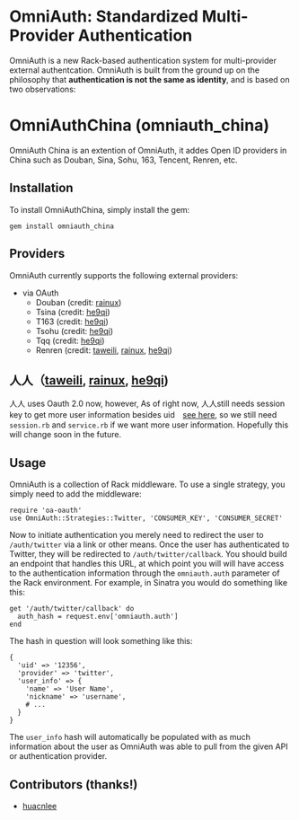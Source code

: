 # OmniAuth: Standardized Multi-Provider Authentication

OmniAuth is a new Rack-based authentication system for multi-provider external authentcation. OmniAuth is built from the ground up on the philosophy that **authentication is not the same as identity**, and is based on two observations:

# OmniAuthChina (omniauth_china) 

OmniAuth China is an extention of OmniAuth, it addes Open ID providers in China such as Douban, Sina, Sohu, 163, Tencent, Renren, etc.

## Installation

To install OmniAuthChina, simply install the gem:

    gem install omniauth_china
    
## Providers

OmniAuth currently supports the following external providers:

* via OAuth
  * Douban (credit: [rainux](http://github.com/rainux))
  * Tsina (credit: [he9qi](http://github.com/he9qi))
  * T163 (credit: [he9qi](http://github.com/he9qi))
  * Tsohu (credit: [he9qi](http://github.com/he9qi))
  * Tqq (credit: [he9qi](http://github.com/he9qi))
  * Renren (credit: [taweili](http://github.com/taweili), [rainux](http://github.com/rainux), [he9qi](http://github.com/he9qi))

## 人人（[taweili](http://github.com/taweili), [rainux](http://github.com/rainux), [he9qi](http://github.com/he9qi))

人人 uses Oauth 2.0 now, however, As of right now, 人人still needs session key to get more user information besides uid　[see here](http://wiki.dev.renren.com/wiki/%E8%8E%B7%E5%8F%96%E4%BA%BA%E4%BA%BA%E7%BD%91%E8%B5%84%E6%BA%90), so we still need `session.rb` and `service.rb` if we want more user information. Hopefully this will change soon in the future.

## Usage

OmniAuth is a collection of Rack middleware. To use a single strategy, you simply need to add the middleware:

    require 'oa-oauth'
    use OmniAuth::Strategies::Twitter, 'CONSUMER_KEY', 'CONSUMER_SECRET'
    
Now to initiate authentication you merely need to redirect the user to `/auth/twitter` via a link or other means. Once the user has authenticated to Twitter, they will be redirected to `/auth/twitter/callback`. You should build an endpoint that handles this URL, at which point you will will have access to the authentication information through the `omniauth.auth` parameter of the Rack environment. For example, in Sinatra you would do something like this:

    get '/auth/twitter/callback' do
      auth_hash = request.env['omniauth.auth']
    end
    
The hash in question will look something like this:

    {
      'uid' => '12356',
      'provider' => 'twitter',
      'user_info' => {
        'name' => 'User Name',
        'nickname' => 'username',
        # ...
      }
    }
    
The `user_info` hash will automatically be populated with as much information about the user as OmniAuth was able to pull from the given API or authentication provider.

## Contributors (thanks!)
  * [huacnlee](http://github.com/huacnlee)

